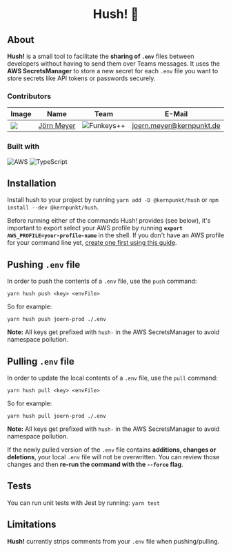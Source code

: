 <div align="center">
    <h1>Hush! 🤫</h1>
</div>

## About

**Hush!** is a small tool to facilitate the **sharing of `.env`** files between developers without having to send them over Teams messages. It uses the **AWS SecretsManager** to store a new secret for each `.env` file you want to store secrets like API tokens or passwords securely.

### Contributors

| Image             | Name                     | Team                       | E-Mail                                       |
| ----------------- | ------------------------ | -------------------------- | -------------------------------------------- |
| ![][joern-avatar] | [Jörn Meyer][joern-link] | ![Funkeys++][logo-funkeys] | [joern.meyer@kernpunkt.de][joern-link-email] |

### Built with

![AWS](https://img.shields.io/badge/AWS-%23FF9900.svg?style=for-the-badge&logo=amazon-aws&logoColor=white) ![TypeScript](https://img.shields.io/badge/typescript-%23007ACC.svg?style=for-the-badge&logo=typescript&logoColor=white)

## Installation

Install hush to your project by running `yarn add -D @kernpunkt/hush` or `npm install --dev @kernpunkt/hush`.

Before running either of the commands Hush! provides (see below), it's important to export select your AWS profile by running **`export AWS_PROFILE=your-profile-name`** in the shell. If you don't have an AWS profile for your command line yet, [create one first using this guide](https://gist.github.com/joerncodes/6d96114dbbd84f3acd70a2ddb9f056b1).

## Pushing `.env` file

In order to push the contents of a `.env` file, use the `push` command:

`yarn hush push <key> <envFile>`

So for example:

`yarn hush push joern-prod ./.env`

**Note:** All keys get prefixed with `hush-` in the AWS SecretsManager to avoid namespace pollution.

## Pulling `.env` file

In order to update the local contents of a `.env` file, use the `pull` command:

`yarn hush pull <key> <envFile>`

So for example:

`yarn hush pull joern-prod ./.env`

**Note:** All keys get prefixed with `hush-` in the AWS SecretsManager to avoid namespace pollution.

If the newly pulled version of the `.env` file contains **additions, changes or deletions**, your local `.env` file will not be overwritten. You can review those changes and then **re-run the command with the `--force` flag**.

## Tests

You can run unit tests with Jest by running: `yarn test`

## Limitations

**Hush!** currently strips comments from your `.env` file when pushing/pulling.

[joern-avatar]: https://joern.url.lol/avatar-100-round
[joern-link]: https://joern.url.lol/🧑‍💻
[joern-link-email]: mailto:joern.meyer@kernpunkt.de
[logo-funkeys]: https://res.cloudinary.com/ddux8vytr/image/upload/w_100/v1674478625/kpotkgezxhtytnhsrhlk.jpg

